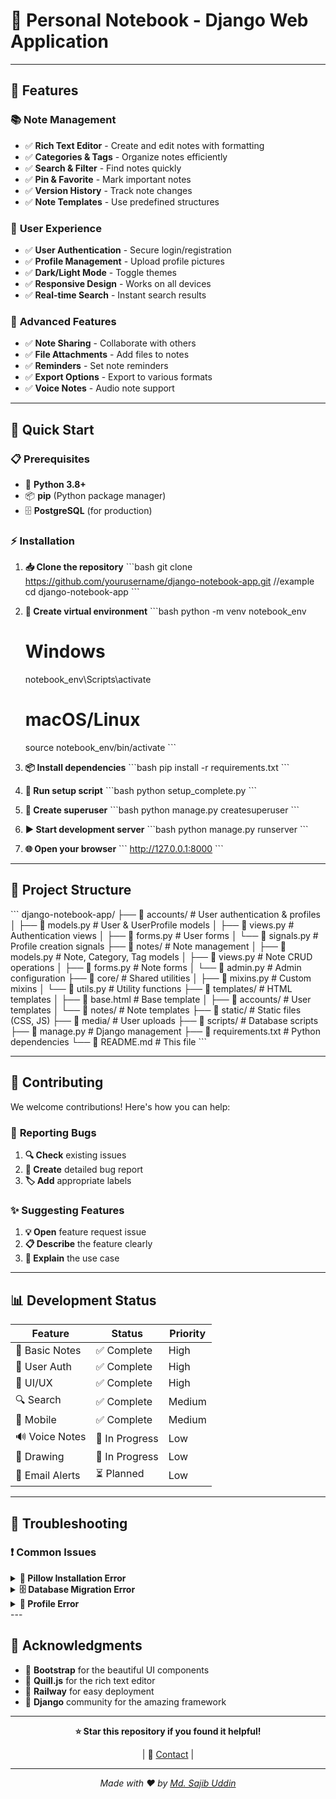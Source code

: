 # 📝 Personal Notebook - Django Web Application

---

## 🌟 Features

### 📚 **Note Management**
- ✅ **Rich Text Editor** - Create and edit notes with formatting
- ✅ **Categories & Tags** - Organize notes efficiently
- ✅ **Search & Filter** - Find notes quickly
- ✅ **Pin & Favorite** - Mark important notes
- ✅ **Version History** - Track note changes
- ✅ **Note Templates** - Use predefined structures

### 👤 **User Experience**
- ✅ **User Authentication** - Secure login/registration
- ✅ **Profile Management** - Upload profile pictures
- ✅ **Dark/Light Mode** - Toggle themes
- ✅ **Responsive Design** - Works on all devices
- ✅ **Real-time Search** - Instant search results

### 🔧 **Advanced Features**
- ✅ **Note Sharing** - Collaborate with others
- ✅ **File Attachments** - Add files to notes
- ✅ **Reminders** - Set note reminders
- ✅ **Export Options** - Export to various formats
- ✅ **Voice Notes** - Audio note support

</div>

---

## 🚀 Quick Start

### 📋 Prerequisites

- 🐍 **Python 3.8+**
- 📦 **pip** (Python package manager)
- 🗄️ **PostgreSQL** (for production)

### ⚡ Installation

1. **📥 Clone the repository**
   \`\`\`bash
   git clone https://github.com/yourusername/django-notebook-app.git      //example
   cd django-notebook-app
   \`\`\`

2. **🔧 Create virtual environment**
   \`\`\`bash
   python -m venv notebook_env
   
   # Windows
   notebook_env\Scripts\activate
   
   # macOS/Linux
   source notebook_env/bin/activate
   \`\`\`

3. **📦 Install dependencies**
   \`\`\`bash
   pip install -r requirements.txt
   \`\`\`

4. **🚀 Run setup script**
   \`\`\`bash
   python setup_complete.py
   \`\`\`

5. **👤 Create superuser**
   \`\`\`bash
   python manage.py createsuperuser
   \`\`\`

6. **▶️ Start development server**
   \`\`\`bash
   python manage.py runserver
   \`\`\`

7. **🌐 Open your browser**
   \`\`\`
   http://127.0.0.1:8000
   \`\`\`

---

## 📁 Project Structure

\`\`\`
django-notebook-app/
├── 📁 accounts/              # User authentication & profiles
│   ├── 📄 models.py         # User & UserProfile models
│   ├── 📄 views.py          # Authentication views
│   ├── 📄 forms.py          # User forms
│   └── 📄 signals.py        # Profile creation signals
├── 📁 notes/                # Note management
│   ├── 📄 models.py         # Note, Category, Tag models
│   ├── 📄 views.py          # Note CRUD operations
│   ├── 📄 forms.py          # Note forms
│   └── 📄 admin.py          # Admin configuration
├── 📁 core/                 # Shared utilities
│   ├── 📄 mixins.py         # Custom mixins
│   └── 📄 utils.py          # Utility functions
├── 📁 templates/            # HTML templates
│   ├── 📄 base.html         # Base template
│   ├── 📁 accounts/         # User templates
│   └── 📁 notes/            # Note templates
├── 📁 static/               # Static files (CSS, JS)
├── 📁 media/                # User uploads
├── 📁 scripts/              # Database scripts
├── 📄 manage.py             # Django management
├── 📄 requirements.txt      # Python dependencies
└── 📄 README.md             # This file
\`\`\`

---

## 🤝 Contributing

We welcome contributions! Here's how you can help:

### 🐛 **Reporting Bugs**

1. **🔍 Check** existing issues
2. **📝 Create** detailed bug report
3. **🏷️ Add** appropriate labels

### ✨ **Suggesting Features**

1. **💡 Open** feature request issue
2. **📋 Describe** the feature clearly
3. **🎯 Explain** the use case

---

## 📊 Development Status

<div align="center">

| Feature | Status | Priority |
|---------|--------|----------|
| 📝 Basic Notes | ✅ Complete | High |
| 👤 User Auth | ✅ Complete | High |
| 🎨 UI/UX | ✅ Complete | High |
| 🔍 Search | ✅ Complete | Medium |
| 📱 Mobile | ✅ Complete | Medium |
| 🔊 Voice Notes | 🚧 In Progress | Low |
| 🎨 Drawing | 🚧 In Progress | Low |
| 📧 Email Alerts | ⏳ Planned | Low |

</div>

---

## 🐛 Troubleshooting

### ❗ **Common Issues**

<details>
<summary><strong>🔧 Pillow Installation Error</strong></summary>

\`\`\`bash
# Install Pillow
pip install Pillow==10.1.0

# Or run setup script
python setup_complete.py
\`\`\`
</details>

<details>
<summary><strong>🗄️ Database Migration Error</strong></summary>

\`\`\`bash
# Reset database
rm db.sqlite3
python manage.py makemigrations
python manage.py migrate
\`\`\`
</details>

<details>
<summary><strong>👤 Profile Error</strong></summary>

\`\`\`bash
# Fix user profiles
python fix_profiles.py
\`\`\`
</details>
---

## 🙏 Acknowledgments

- 🎨 **Bootstrap** for the beautiful UI components
- 📝 **Quill.js** for the rich text editor
- 🚀 **Railway** for easy deployment
- 🐍 **Django** community for the amazing framework

---

<div align="center">

**⭐ Star this repository if you found it helpful!**

 | 📧 [Contact](mailto:sajibuddin729@gmail.com) |

---

*Made with ❤️ by [Md. Sajib Uddin](https://github.com/sajibuddin729)*

</div>
